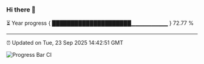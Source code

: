 ### Hi there 👋

⏳ Year progress { █████████████████████▁▁▁▁▁▁▁▁▁ } 72.77 %

---

⏰ Updated on Tue, 23 Sep 2025 14:42:51 GMT

![Progress Bar CI](https://github.com/IshwaranRudhara/GIT-ACTION/workflows/Progress%20Bar%20CI/badge.svg)
